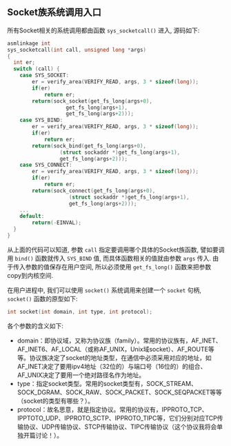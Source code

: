 ## Socket族系统调用入口

所有Socket相关的系统调用都由函数 `sys_socketcall()` 进入, 源码如下:
```cpp
asmlinkage int
sys_socketcall(int call, unsigned long *args)
{
  int er;
  switch (call) {
    case SYS_SOCKET:
        er = verify_area(VERIFY_READ, args, 3 * sizeof(long));
        if(er)
            return er;
        return(sock_socket(get_fs_long(args+0),
                   get_fs_long(args+1),
                   get_fs_long(args+2)));
    case SYS_BIND:
        er = verify_area(VERIFY_READ, args, 3 * sizeof(long));
        if(er)
            return er;
        return(sock_bind(get_fs_long(args+0),
                 (struct sockaddr *)get_fs_long(args+1),
                 get_fs_long(args+2)));
    case SYS_CONNECT:
        er = verify_area(VERIFY_READ, args, 3 * sizeof(long));
        if(er)
            return er;
        return(sock_connect(get_fs_long(args+0),
                    (struct sockaddr *)get_fs_long(args+1),
                    get_fs_long(args+2)));
    ...
    default:
        return(-EINVAL);
  }
}
```
从上面的代码可以知道, 参数 `call` 指定要调用哪个具体的Socket族函数, 譬如要调用 `bind()` 函数就传入 `SYS_BIND` 值, 而具体函数相关的值就由参数 `args` 传入. 由于传入参数的值保存在用户空间, 所以必须使用 `get_fs_long()` 函数来把参数copy到内核空间.

在用户进程中, 我们可以使用 `socket()` 系统调用来创建一个 `socket` 句柄, `socket()` 函数的原型如下:
```cpp
int socket(int domain, int type, int protocol);
```
各个参数的含义如下:
* domain：即协议域，又称为协议族（family）。常用的协议族有，AF_INET、AF_INET6、AF_LOCAL（或称AF_UNIX，Unix域socket）、AF_ROUTE等等。协议族决定了socket的地址类型，在通信中必须采用对应的地址，如AF_INET决定了要用ipv4地址（32位的）与端口号（16位的）的组合、AF_UNIX决定了要用一个绝对路径名作为地址。
* type：指定socket类型。常用的socket类型有，SOCK_STREAM、SOCK_DGRAM、SOCK_RAW、SOCK_PACKET、SOCK_SEQPACKET等等（socket的类型有哪些？）。
* protocol：故名思意，就是指定协议。常用的协议有，IPPROTO_TCP、IPPTOTO_UDP、IPPROTO_SCTP、IPPROTO_TIPC等，它们分别对应TCP传输协议、UDP传输协议、STCP传输协议、TIPC传输协议（这个协议我将会单独开篇讨论！）。
